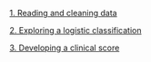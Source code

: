 [1. Reading and cleaning data](https://choisy.github.io/typhoid/data_cleaning.html)

[2. Exploring a logistic classification](https://choisy.github.io/typhoid/logistic_classification.html)

[3. Developing a clinical score](https://choisy.github.io/typhoid/clinical_score.html)

